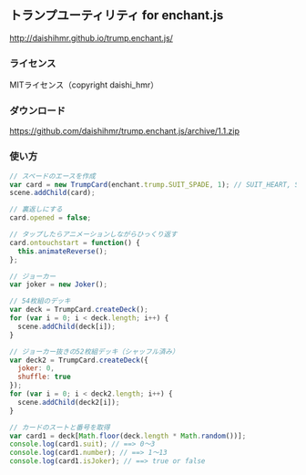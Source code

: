 ## トランプユーティリティ for enchant.js

http://daishihmr.github.io/trump.enchant.js/

### ライセンス
MITライセンス（copyright daishi_hmr）

### ダウンロード
https://github.com/daishihmr/trump.enchant.js/archive/1.1.zip

### 使い方
~~~js
// スペードのエースを作成
var card = new TrumpCard(enchant.trump.SUIT_SPADE, 1); // SUIT_HEART, SUIT_DIAMOND, SUIT_CLUB
scene.addChild(card);

// 裏返しにする
card.opened = false;

// タップしたらアニメーションしながらひっくり返す
card.ontouchstart = function() {
  this.animateReverse();
};

// ジョーカー
var joker = new Joker();

// 54枚組のデッキ
var deck = TrumpCard.createDeck();
for (var i = 0; i < deck.length; i++) {
  scene.addChild(deck[i]);
}

// ジョーカー抜きの52枚組デッキ（シャッフル済み）
var deck2 = TrumpCard.createDeck({
  joker: 0,
  shuffle: true
});
for (var i = 0; i < deck2.length; i++) {
  scene.addChild(deck2[i]);
}

// カードのスートと番号を取得
var card1 = deck[Math.floor(deck.length * Math.random())];
console.log(card1.suit); // ==> 0〜3
console.log(card1.number); // ==> 1〜13
console.log(card1.isJoker); // ==> true or false
~~~
